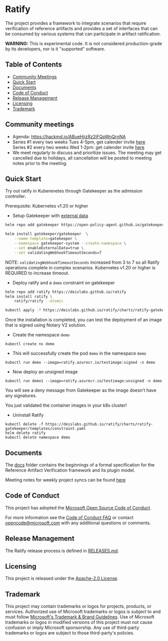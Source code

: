 # Ratify

The project provides a framework to integrate scenarios that require
verification of reference artifacts and provides a set of interfaces
that can be consumed by various systems that can participate in
artifact ratification.

**WARNING:** This is experimental code. It is not considered production-grade
by its developers, nor is it "supported" software.

## Table of Contents
- [Community Meetings](#community-meetings)
- [Quick Start](#quick-start)
- [Documents](#documents)
- [Code of Conduct](#code-of-conduct)
- [Release Management](#release-management)
- [Licensing](#licensing)
- [Trademark](#trademark)

## Community meetings

- Agenda: https://hackmd.io/ABueHjizRz2iFQpWnQrnNA
- Series #1 every two weeks Tues 4-5pm, get calender invite [here](https://calendar.google.com/event?action=TEMPLATE&tmeid=MXVxYXNiYnJ0NHM2ZXQ0NW8xYmw1aGtscGZfMjAyMjA3MTJUMjMwMDAwWiA5YmN1MXYzdmJkaG5ubWY2YnIwOHNzazA1NEBn&tmsrc=9bcu1v3vbdhnnmf6br08ssk054%40group.calendar.google.com&scp=ALL)   
  Series #2 every two weeks Wed 1-2pm: get calender invite [here](https://calendar.google.com/event?action=TEMPLATE&tmeid=NjVjNzNvbGU5cWtrdGVzZDI2MDN2NnF2czZfMjAyMjA3MjBUMjAwMDAwWiA5YmN1MXYzdmJkaG5ubWY2YnIwOHNzazA1NEBn&tmsrc=9bcu1v3vbdhnnmf6br08ssk054%40group.calendar.google.com&scp=ALL)
- We meet regularly to discuss and prioritize issues. The meeting may get cancelled due to holidays, all cancellation will be posted to meeting notes prior to the meeting.

## Quick Start

Try out ratify in Kuberenetes through Gatekeeper as the admission controller.

Prerequisite: Kubernetes v1.20 or higher

- Setup Gatekeeper with [external data](https://open-policy-agent.github.io/gatekeeper/website/docs/externaldata)

```bash
helm repo add gatekeeper https://open-policy-agent.github.io/gatekeeper/charts

helm install gatekeeper/gatekeeper  \
    --name-template=gatekeeper \
    --namespace gatekeeper-system --create-namespace \
    --set enableExternalData=true \
    --set validatingWebhookTimeoutSeconds=7
```

NOTE: `validatingWebhookTimeoutSeconds` increased from 3 to 7 so all Ratify operations complete in complex scenarios. Kubernetes v1.20 or higher is REQUIRED to increase timeout.  

- Deploy ratify and a `demo` constraint on gatekeeper

```bash
helm repo add ratify https://deislabs.github.io/ratify
helm install ratify \
    ratify/ratify --atomic

kubectl apply -f https://deislabs.github.io/ratify/charts/ratify-gatekeeper/templates/constraint.yaml
```

Once the installation is completed, you can test the deployment of an image that is signed using Notary V2 solution.

- Create the namespace `demo`

```bash=
kubectl create ns demo
```

- This will successfully create the pod `demo` in the namespace `demo`

```bash=
kubectl run demo --image=ratify.azurecr.io/testimage:signed -n demo
```

- Now deploy an unsigned image

```bash=
kubectl run demo1 --image=ratify.azurecr.io/testimage:unsigned -n demo
```

You will see a deny message from Gatekeeper as the image doesn't have any signatures.

You just validated the container images in your k8s cluster!

- Uninstall Ratify

```bash=
kubectl delete -f https://deislabs.github.io/ratify/charts/ratify-gatekeeper/templates/constraint.yaml
helm delete ratify
kubectl delete namespace demo
```

## Documents

The [docs](docs/README.md) folder contains the beginnings of a formal
specification for the Reference Artifact Verification framework and its plugin model.

Meeting notes for weekly project syncs can be found [here](https://hackmd.io/ABueHjizRz2iFQpWnQrnNA?both)

## Code of Conduct

This project has adopted the [Microsoft Open Source Code of
Conduct](https://opensource.microsoft.com/codeofconduct/).

For more information see the [Code of Conduct
FAQ](https://opensource.microsoft.com/codeofconduct/faq/) or contact
[opencode@microsoft.com](mailto:opencode@microsoft.com) with any additional
questions or comments.

## Release Management

The Ratify release process is defined in [RELEASES.md](./RELEASES.md).

## Licensing

This project is released under the [Apache-2.0 License](./LICENSE).

## Trademark

This project may contain trademarks or logos for projects, products, or services. Authorized use of Microsoft trademarks or logos is subject to and must follow [Microsoft's Trademark & Brand Guidelines][microsoft-trademark]. Use of Microsoft trademarks or logos in modified versions of this project must not cause confusion or imply Microsoft sponsorship. Any use of third-party trademarks or logos are subject to those third-party's policies.

[microsoft-trademark]: https://www.microsoft.com/en-us/legal/intellectualproperty/trademarks
